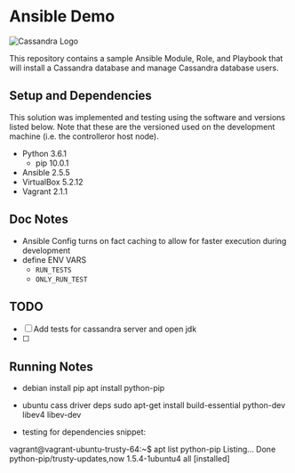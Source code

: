 # Ansible Demo

![Cassandra Logo](https://upload.wikimedia.org/wikipedia/commons/thumb/5/5e/Cassandra_logo.svg/200px-Cassandra_logo.svg.png)

This repository contains a sample Ansible Module, Role, and Playbook that will install a Cassandra database and manage Cassandra database users. 

## Setup and Dependencies
This solution was implemented and testing using the software and versions listed below. Note that these are the versioned used on the development machine (i.e. the controlleror host node). 
* Python 3.6.1
  * pip 10.0.1
* Ansible 2.5.5
* VirtualBox 5.2.12
* Vagrant 2.1.1

## Doc Notes
* Ansible Config turns on fact caching to allow for faster execution during development
* define ENV VARS
  * `RUN_TESTS`
  * `ONLY_RUN_TEST`

## TODO
* [ ] Add tests for cassandra server and open jdk
* [ ] 


## Running Notes
* debian install pip
apt install python-pip
* ubuntu cass driver deps
sudo apt-get install build-essential python-dev libev4 libev-dev

* testing for dependencies snippet:

vagrant@vagrant-ubuntu-trusty-64:~$ apt list python-pip
Listing... Done
python-pip/trusty-updates,now 1.5.4-1ubuntu4 all [installed]
